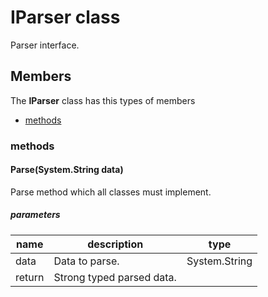 
# IParser<T1> class

Parser interface.

## Members

The **IParser<T1>** class has this types of members

* [methods](#methods)

### methods

#### Parse(System.String data)

Parse method which all classes must implement.

##### parameters



| name | description | type || --- | --- | --- || data | Data to parse. | System.String || return |Strong typed parsed data. |